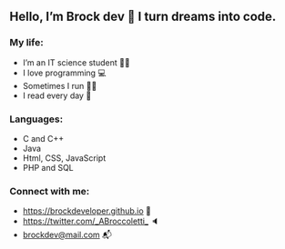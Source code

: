 ## Hello, I’m Brock dev 👋 I turn dreams into code.

### My life:

- I’m an IT science student 🧑‍🎓
- I love programming 💻
- Sometimes I run 🏃‍♂️
- I read every day 📖

### Languages:

- C and C++
- Java
- Html, CSS, JavaScript
- PHP and SQL

### Connect with me:

- <https://brockdeveloper.github.io> :raising_hand:
- <https://twitter.com/_ABroccoletti_> :speaker:
- <brockdev@mail.com> :mailbox_with_mail:

